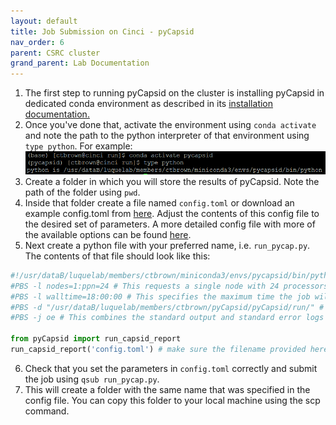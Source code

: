 ```yaml
---
layout: default
title: Job Submission on Cinci - pyCapsid
nav_order: 6
parent: CSRC cluster
grand_parent: Lab Documentation
---
```


1. The first step to running pyCapsid on the cluster is installing pyCapsid in dedicated conda environment as described in 
its [installation documentation.](https://luquelab.github.io/pyCapsid/installation/#via-conda) 
2. Once you've done that, activate the environment using `conda activate` and note the path to the python interpreter of that environment using 
`type python`. For example:
![img.png](python_path_example.png)
3. Create a folder in which you will store the results of pyCapsid. Note the path of the folder using `pwd`.
4. Inside that folder create a file named `config.toml` or download an example config.toml from [here](https://github.com/luquelab/pyCapsid/blob/main/docs/tutorial/config_simple.toml).
Adjust the contents of this config file to the desired set of parameters. A more detailed  config file with more of the available options can be found [here](https://github.com/luquelab/pyCapsid/blob/main/docs/tutorial/conf_example.toml).
5. Next create a python file with your preferred name, i.e. `run_pycap.py`. The contents of that file should look like this:
```python
#!/usr/dataB/luquelab/members/ctbrown/miniconda3/envs/pycapsid/bin/python # This is the path to your python interpreter noted in step 2
#PBS -l nodes=1:ppn=24 # This requests a single node with 24 processors per node. This corresponds to the 4 higher quality nodes on the CSRC cluster. Remove the ppn requirement to use any node.
#PBS -l walltime=18:00:00 # This specifies the maximum time the job will run before being terminated
#PBS -d "/usr/dataB/luquelab/members/ctbrown/pyCapsid/pyCapsid/run/" # This specifies the working directory, and should be the directory you created in step 3
#PBS -j oe # This combines the standard output and standard error logs

from pyCapsid import run_capsid_report
run_capsid_report('config.toml') # make sure the filename provided here is the same as the config file you created.
```
6. Check that you set the parameters in `config.toml` correctly and submit the job using `qsub run_pycap.py`.
7. This will create a folder with the same name that was specified in the config file. You can copy this folder to your 
local machine using the scp command.
